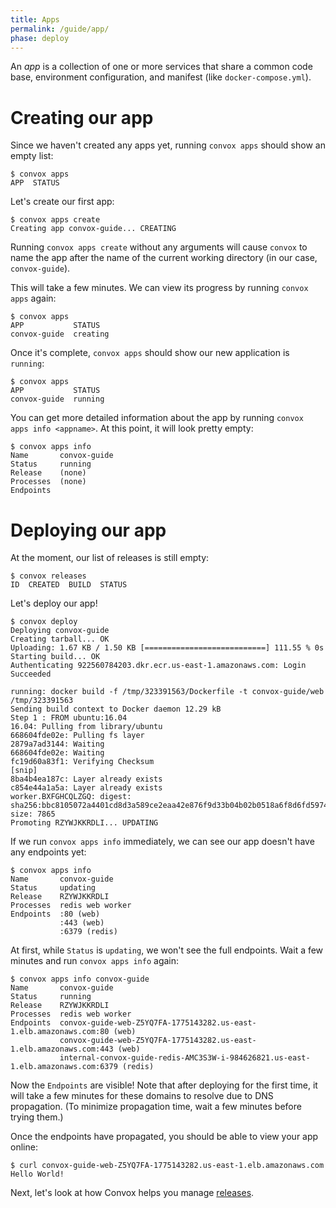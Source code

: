 ```yaml
---
title: Apps
permalink: /guide/app/
phase: deploy
---
```


An _app_ is a collection of one or more services that share a common code base, environment configuration, and manifest (like `docker-compose.yml`).

# Creating our app

Since we haven't created any apps yet, running `convox apps` should show an empty list:

```
$ convox apps
APP  STATUS
```

Let's create our first app:

```
$ convox apps create
Creating app convox-guide... CREATING
```

Running `convox apps create` without any arguments will cause `convox` to name the app after the name of the current working directory (in our case, `convox-guide`).

This will take a few minutes. We can view its progress by running `convox apps` again:

```
$ convox apps
APP           STATUS
convox-guide  creating
```

Once it's complete, `convox apps` should show our new application is `running`:

```
$ convox apps
APP           STATUS
convox-guide  running
```

You can get more detailed information about the app by running `convox apps info <appname>`. At this point, it will look pretty empty:

```
$ convox apps info
Name       convox-guide
Status     running
Release    (none)
Processes  (none)
Endpoints  
```


# Deploying our app

At the moment, our list of releases is still empty:

```
$ convox releases
ID  CREATED  BUILD  STATUS
```

Let's deploy our app!

```
$ convox deploy
Deploying convox-guide
Creating tarball... OK
Uploading: 1.67 KB / 1.50 KB [===========================] 111.55 % 0s
Starting build... OK
Authenticating 922560784203.dkr.ecr.us-east-1.amazonaws.com: Login Succeeded

running: docker build -f /tmp/323391563/Dockerfile -t convox-guide/web /tmp/323391563
Sending build context to Docker daemon 12.29 kB
Step 1 : FROM ubuntu:16.04
16.04: Pulling from library/ubuntu
668604fde02e: Pulling fs layer
2879a7ad3144: Waiting
668604fde02e: Waiting
fc19d60a83f1: Verifying Checksum
[snip]
8ba4b4ea187c: Layer already exists
c854e44a1a5a: Layer already exists
worker.BXFGHCQLZGQ: digest: sha256:bbc8105072a4401cd8d3a589ce2eaa42e876f9d33b04b02b0518a6f8d6fd5974 size: 7865
Promoting RZYWJKKRDLI... UPDATING
```

If we run `convox apps info` immediately, we can see our app doesn't have any endpoints yet:

```
$ convox apps info
Name       convox-guide
Status     updating
Release    RZYWJKKRDLI
Processes  redis web worker
Endpoints  :80 (web)
           :443 (web)
           :6379 (redis)
```

At first, while `Status` is `updating`, we won't see the full endpoints. Wait a few minutes and run `convox apps info` again:

```
$ convox apps info convox-guide
Name       convox-guide
Status     running
Release    RZYWJKKRDLI
Processes  redis web worker
Endpoints  convox-guide-web-Z5YQ7FA-1775143282.us-east-1.elb.amazonaws.com:80 (web)
           convox-guide-web-Z5YQ7FA-1775143282.us-east-1.elb.amazonaws.com:443 (web)
           internal-convox-guide-redis-AMC3S3W-i-984626821.us-east-1.elb.amazonaws.com:6379 (redis)
```

Now the `Endpoints` are visible! Note that after deploying for the first time, it will take a few minutes for these domains to resolve due to DNS propagation. (To minimize propagation time, wait a few minutes before trying them.)

Once the endpoints have propagated, you should be able to view your app online:

```
$ curl convox-guide-web-Z5YQ7FA-1775143282.us-east-1.elb.amazonaws.com
Hello World!
```


Next, let's look at how Convox helps you manage [releases](/guide/releases).
